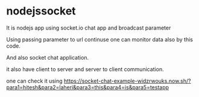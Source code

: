 # nodejssocket
It is nodejs app using socket.io chat app and broadcast parameter


Using passing parameter to url continuse one can monitor data also by this code.

And also socket chat application.

it also have client to server and server to client communication.


one can check it using https://socket-chat-example-widzrwouks.now.sh/?para1=hitesh&para2=laheri&para3=this&para4=is&para5=testapp
